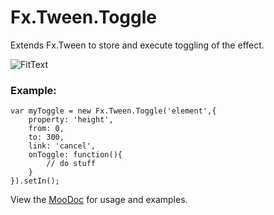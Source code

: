 Fx.Tween.Toggle
===============

Extends Fx.Tween to store and execute toggling of the effect.

![FitText](http://github.com/rpflorence/Fx.Tween.Toggle/raw/master/logo.png)

### Example:

    var myToggle = new Fx.Tween.Toggle('element',{
    	property: 'height',
    	from: 0,
    	to: 300,
    	link: 'cancel',
    	onToggle: function(){
    		// do stuff
    	}
    }).setIn();

View the [MooDoc](http://moodocs.net/rpflo/mootools-rpflo/Fx.Tween.Toggle) for usage and examples.